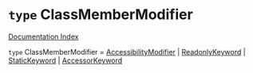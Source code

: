 # `type` ClassMemberModifier

[Documentation Index](../README.md)

`type` ClassMemberModifier = [AccessibilityModifier](../type.AccessibilityModifier/README.md) | [ReadonlyKeyword](../type.ReadonlyKeyword/README.md) | [StaticKeyword](../type.StaticKeyword/README.md) | [AccessorKeyword](../type.AccessorKeyword/README.md)